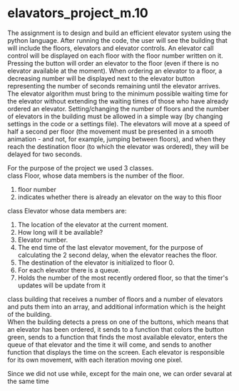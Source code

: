 # elavators_project_m.10

The assignment is to design and build an efficient elevator system using the python language.
After running the code, the user will see the building that will include the floors, elevators and elevator controls.
An elevator call control will be displayed on each floor with the floor number written on it. Pressing the button will order an elevator to the floor (even if there is no elevator available at the moment).
When ordering an elevator to a floor, a decreasing number will be displayed next to the elevator button representing the number of seconds remaining until the elevator arrives.
The elevator algorithm must bring to the minimum possible waiting time for the elevator without extending the waiting times of those who have already ordered an elevator.
Setting/changing the number of floors and the number of elevators in the building must be allowed in a simple way (by changing settings in the code or a settings file).
The elevators will move at a speed of half a second per floor (the movement must be presented in a smooth animation - and not, for example, jumping between floors), and when they reach the destination floor (to which the elevator was ordered), they will be delayed for two seconds.


For the purpose of the project we used 3 classes.  
class Floor, whose data members is the number of the floor.  
1. floor number
2. indicates whether there is already an elevator on the way to this floor

class Elevator whose data members are: 
1. The location of the elevator at the current moment.  
2. How long will it be available?  
3. Elevator number.  
4. The end time of the last elevator movement, for the purpose of calculating the 2 second delay, when the elevator reaches the floor. 
5. The destination of the elevator is initialized to floor 0. 
6. For each elevator there is a queue.  
7. Holds the number of the most recently ordered floor, so that the timer's updates will be update from it

class building that receives a number of floors and a number of elevators and puts them into an array, and additional information which is the height of the building.  
When the building detects a press on one of the buttons, which means that an elevator has been ordered, it sends to a function that colors the button green, sends to a function that finds the most available elevator, enters the queue of that elevator and the time it will come, and sends to another function that displays the time on the screen.   Each elevator is responsible for its own movement, with each iteration moving one pixel.

Since we did not use while, except for the main one, we can order sevaral at the same time
